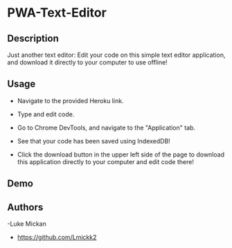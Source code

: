 # PWA-Text-Editor

## Description

Just another text editor: Edit your code on this simple text editor application, and download it directly to your computer to use offline!

## Usage

- Navigate to the provided Heroku link.

- Type and edit code.

- Go to Chrome DevTools, and navigate to the "Application" tab.

- See that your code has been saved using IndexedDB!

- Click the download button in the upper left side of the page to download this application directly to your computer and edit code there!


## Demo



## Authors

-Luke Mickan 
- https://github.com/Lmickk2
